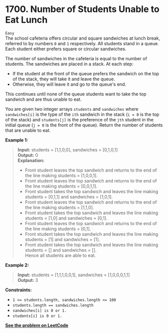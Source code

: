 # 1700. Number of Students Unable to Eat Lunch

`Easy` <br />
The school cafeteria offers circular and square sandwiches at lunch break, referred to by numbers `0` and `1` respectively. All students stand in a queue. Each student either prefers square or circular sandwiches.

The number of sandwiches in the cafeteria is equal to the number of students. The sandwiches are placed in a stack. At each step:

- If the student at the front of the queue prefers the sandwich on the top of the stack, they will take it and leave the queue.
- Otherwise, they will leave it and go to the queue's end.

This continues until none of the queue students want to take the top sandwich and are thus unable to eat.

You are given two integer arrays `students` and `sandwiches` where `sandwiches[i]` is the type of the `i​​​​​​th` sandwich in the stack (`i = 0` is the top of the stack) and `students[j]` is the preference of the `j​​​​​​th` student in the initial queue (`j = 0` is the front of the queue). Return the number of students that are unable to eat.

**Example 1:**

> **Input:** students = [1,1,0,0], sandwiches = [0,1,0,1] <br />
> **Output:** 0  <br />
> **Explanation:** <br />
> - Front student leaves the top sandwich and returns to the end of the line making students = [1,0,0,1]. <br />
> - Front student leaves the top sandwich and returns to the end of the line making students = [0,0,1,1]. <br />
> - Front student takes the top sandwich and leaves the line making students = [0,1,1] and sandwiches = [1,0,1]. <br />
> - Front student leaves the top sandwich and returns to the end of the line making students = [1,1,0]. <br />
> - Front student takes the top sandwich and leaves the line making students = [1,0] and sandwiches = [0,1]. <br />
> - Front student leaves the top sandwich and returns to the end of the line making students = [0,1]. <br />
> - Front student takes the top sandwich and leaves the line making students = [1] and sandwiches = [1]. <br />
> - Front student takes the top sandwich and leaves the line making students = [] and sandwiches = []. <br />
> Hence all students are able to eat.

**Example 2:**

> **Input:** students = [1,1,1,0,0,1], sandwiches = [1,0,0,0,1,1] <br />
> **Output:** 3

**Constraints:**

- `1 <= students.length, sandwiches.length <= 100`
- `students.length == sandwiches.length`
- `sandwiches[i] is 0 or 1.`
- `students[i] is 0 or 1.`

[**See the problem on LeetCode**](https://leetcode.com/problems/number-of-students-unable-to-eat-lunch/)